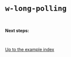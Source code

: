 # `w-long-polling`

<br>

**Next steps:**

<br>

[Up to the example index](../#readme)

<!-- TODO OWASP link; injection general link. -->
<!-- TODO Link to template syntax reference. -->
<!-- TODO Link to the right examples section here and from all examples. -->
